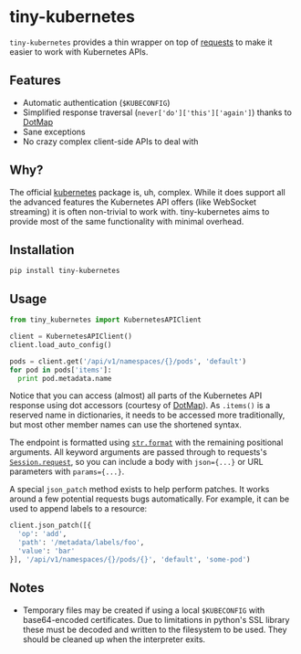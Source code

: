 tiny-kubernetes
===============

`tiny-kubernetes` provides a thin wrapper on top of [requests][0] to make it
easier to work with Kubernetes APIs.

Features
--------

 * Automatic authentication (`$KUBECONFIG`)
 * Simplified response traversal (`never['do']['this']['again']`) thanks to
   [DotMap][2]
 * Sane exceptions
 * No crazy complex client-side APIs to deal with

Why?
----

The official [kubernetes][1] package is, uh, complex. While it does support all
the advanced features the Kubernetes API offers (like WebSocket streaming) it is
often non-trivial to work with. tiny-kubernetes aims to provide most of the same
functionality with minimal overhead.

Installation
------------

```
pip install tiny-kubernetes
```

Usage
-----

```python
from tiny_kubernetes import KubernetesAPIClient

client = KubernetesAPIClient()
client.load_auto_config()

pods = client.get('/api/v1/namespaces/{}/pods', 'default')
for pod in pods['items']:
  print pod.metadata.name
```

Notice that you can access (almost) all parts of the Kubernetes API response
using dot accessors (courtesy of [DotMap][2]). As `.items()` is a reserved name
in dictionaries, it needs to be accessed more traditionally, but most other
member names can use the shortened syntax.

The endpoint is formatted using [`str.format`][3] with the remaining positional
arguments. All keyword arguments are passed through to requests's
[`Session.request`][4], so you can include a body with `json={...}` or URL
parameters with `params={...}`.

A special `json_patch` method exists to help perform patches. It works around
a few potential requests bugs automatically. For example, it can be used to
append labels to a resource:

```python
client.json_patch([{
  'op': 'add',
  'path': '/metadata/labels/foo',
  'value': 'bar'
}], '/api/v1/namespaces/{}/pods/{}', 'default', 'some-pod')
```

Notes
-----

 * Temporary files may be created if using a local `$KUBECONFIG` with
   base64-encoded certificates. Due to limitations in python's SSL library these
   must be decoded and written to the filesystem to be used. They should be
   cleaned up when the interpreter exits.


[0]: http://docs.python-requests.org/en/master/
[1]: https://github.com/kubernetes-incubator/client-python
[2]: https://github.com/drgrib/dotmap
[3]: https://docs.python.org/2/library/stdtypes.html#str.format
[4]: http://docs.python-requests.org/en/master/api/#requests.Session.request
